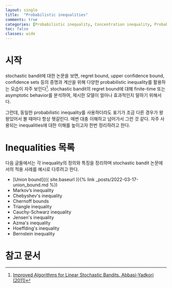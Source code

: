 ```yaml
---
layout: single
title:  "Probabilistic inequalities"
comments: true
categories: [Probabilistic inequality, Concentration inequality, Probability bounds, Martingale]
toc: false
classes: wide
---
```


# 시작
stochastic bandit에 대한 논문을 보면, regret bound, upper confidence bound, confidence sets 등의 증명과 계산을 위해 다양한 probabilistic inequality를 활용하는 모습이 자주 보인다[^1]. stochastic bandit의 regret bound에 대해 finite-time 또는 asymptotic behavior를 분석하여, 제시한 모델이 얼마나 효과적인지 말하기 위해서다.

그런데, 동일한 probabilistic inequality를 사용하더라도 표기가 조금 다른 경우가 왕왕있어서 볼 때마다 항상 헷갈린다. 매번 대충 이해하고 넘어가서 그런 것 같다. 자주 사용되는 inequalities에 대한 이해를 높이고자 한번 정리하려고 한다.


# Inequalities 목록
다음 글들에서는 각 inequality의 정의와 특징을 정리하며 stochastic bandit 논문에서의 적용 사례를 예시로 다루려고 한다.
- [Union bound]({{ site.baseurl }}{% link _posts/2022-03-17-union_bound.md %})
- Markov’s inequality
- Chebyshev's inequality
- Chernoff bounds
- Triangle inequality
- Cauchy-Schwarz inequality
- Jensen's inequality
- Azma's inequality
- Hoeffding's inequality
- Bernstein inequality


# 참고 문서
[^1]: [Improved Algorithms for Linear Stochastic Bandits. Abbasi-Yadkori (2011)](https://sites.ualberta.ca/~szepesva/papers/linear-bandits-NeurIPS2011.pdf)

